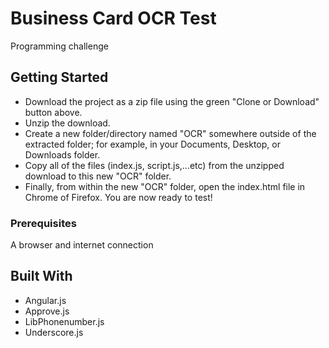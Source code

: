 # Business Card OCR Test
Programming challenge

## Getting Started

* Download the project as a zip file using the green "Clone or Download" button above.
* Unzip the download.
* Create a new folder/directory named "OCR" somewhere outside of the extracted folder; for example, in your Documents, Desktop, or Downloads folder.
* Copy all of the files (index.js, script.js,...etc) from the unzipped download to this new "OCR" folder.
* Finally, from within the new "OCR" folder, open the index.html file in Chrome of Firefox. You are now ready to test!

### Prerequisites

A browser and internet connection

## Built With

* Angular.js
* Approve.js
* LibPhonenumber.js
* Underscore.js